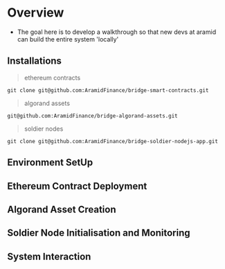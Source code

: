 # Overview

- The goal here is to develop a walkthrough so that new devs at aramid can build the entire system 'locally'

## Installations

> ethereum contracts

```
git clone git@github.com:AramidFinance/bridge-smart-contracts.git
```

> algorand assets

```
git@github.com:AramidFinance/bridge-algorand-assets.git
```

> soldier nodes

```
git clone git@github.com:AramidFinance/bridge-soldier-nodejs-app.git
```

## Environment SetUp

## Ethereum Contract Deployment

## Algorand Asset Creation

## Soldier Node Initialisation and Monitoring

## System Interaction
